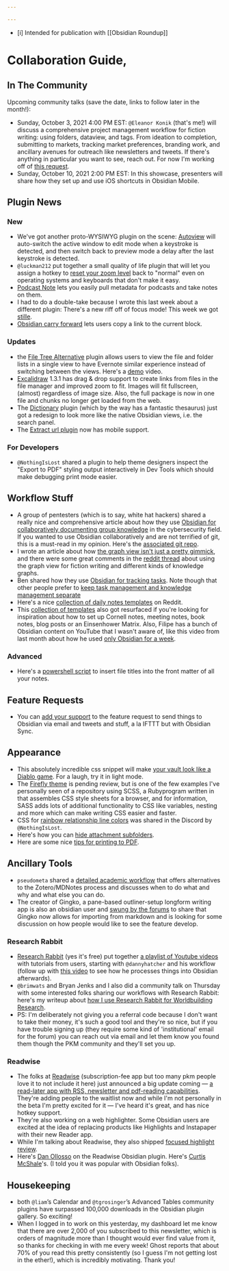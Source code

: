 ```yaml
---

---
```


- [i] Intended for publication with [[Obsidian Roundup]]

# Collaboration Guide, 

## In The Community

Upcoming community talks (save the date, links to follow later in the month!): 

* Sunday, October 3, 2021 4:00 PM EST: `@Eleanor Konik` (that's me!) will discuss a comprehensive project management workflow for fiction writing: using folders, dataview, and tags. From ideation to completion, submitting to markets, tracking market preferences, branding work, and ancillary avenues for outreach like newsletters and tweets. If there's anything in particular you want to see, reach out. For now I'm working off of [this request](https://forum.obsidian.md/t/obsidian-talks-voting-post-which-talks-do-you-want-to-hear/15705/15). 
* Sunday, October 10, 2021 2:00 PM EST: In this showcase, presenters will share how they set up and use iOS shortcuts in Obsidian Mobile.

## Plugin News

### New

* We've got another proto-WYSIWYG plugin on the scene: [Autoview](https://github.com/mmhobi7/obsidian-autoview) will auto-switch the active window to edit mode when a keystroke is detected, and then switch back to preview mode a delay after the last keystroke is detected.
* `@luckman212`  put together a small quality of life plugin that will let you assign a hotkey to [reset your zoom level](https://github.com/luckman212/obsidian-reset-font-size) back to "normal" even on operating systems and keyboards that don't make it easy. 
* [Podcast Note](https://github.com/marcjulianschwarz/obsidian-podcast-note) lets you easily pull metadata for podcasts and take notes on them. 
* I had to do a double-take because I wrote this last week about a different plugin: There's a new riff off of focus mode! This week we got [stille](https://github.com/michaellee/stille). 
* [Obsidian carry forward](https://github.com/publicus/obsidian-carry-forward) lets users copy a link to the current block. 

### Updates

* the [File Tree Alternative](https://github.com/ozntel/file-tree-alternative) plugin allows users to  view the file and folder lists in a single view to have Evernote similar experience instead of switching between the views. Here's a [demo](https://www.youtube.com/watch?v=fbz8IZtXuUE) video. 
* [Excalidraw](https://github.com/zsviczian/obsidian-excalidraw-plugin/) 1.3.1 has drag & drop support to create links from files in the file manager and improved zoom to fit. Images will fit fullscreen, (almost) regardless of image size. Also, the full package is now in one file and chunks no longer get loaded from the web.
* The [Dictionary](https://github.com/phibr0/obsidian-dictionary) plugin (which by the way has a fantastic thesaurus) just got a redesign to look more like the native Obsidian views, i.e. the search panel. 
* The [Extract url plugin](https://forum.obsidian.md/t/extract-url-plugin-mobile-support/23664) now has mobile support. 

### For Developers

* `@NothingIsLost` shared a plugin to help theme designers inspect the "Export to PDF" styling output interactively in Dev Tools which should make debugging print mode easier.

## Workflow Stuff

* A group of pentesters (which is to say, white hat hackers) shared a really nice and comprehensive article about how they use [Obsidian for collaboratively documenting group knowledge](https://www.trustedsec.com/blog/obsidian-taming-a-collective-consciousness/) in the cybersecurity field. If you wanted to use Obsidian collaboratively and are not terrified of git, this is a must-read in my opinion. Here's the [associated git repo](https://github.com/trustedsec/Obsidian-Vault-Structure). 
* I wrote an article about how [the graph view isn't just a pretty gimmick](https://eleanorkonik.com/its-not-just-a-pretty-gimmick-in-defense-of-obsidians-graph-view/), and there were some great comments in the [reddit thread](https://www.reddit.com/r/ObsidianMD/comments/plc4ny/its_not_just_a_pretty_gimmick_in_defense_of/) about using the graph view for fiction writing and different kinds of knowledge graphs. 
* Ben shared how they use [Obsidian for tracking tasks](https://medium.com/geekculture/how-i-track-my-tasks-in-obsidian-47fd7ad80364). Note though that other people prefer to [keep task management and knowledge management separate](https://publish.obsidian.md/leah/40+Digital+Garden/Simplicity%2C+strategic)
* Here's a nice [collection of daily notes templates](https://www.reddit.com/r/ObsidianMD/comments/pjp8d1/daily_note_templates_please_share/) on Reddit. 
* This [collection of templates](https://filipedonadio.com/6-useful-templates-for-obsidian/) also got resurfaced if you're looking for inspiration about how to set up Cornell notes, meeting notes, book notes, blog posts or an Einsenhower Matrix. Also, Filipe has a bunch of Obsidian content on YouTube that I wasn't aware of, like this video from last month about how he used [only Obsidian for a week](https://www.youtube.com/watch?v=1UCAlCAvXhk). 

### Advanced
* Here's a [powershell script](https://forum.obsidian.md/t/insert-title-into-front-matter-powershell-script/23966) to insert file titles into the front matter of all your notes. 
## Feature Requests

* You can [add your support](https://forum.obsidian.md/t/obsidian-send/23899) to the feature request to send things to Obsidian via email and tweets and stuff, a la IFTTT but with Obsidian Sync. 

## Appearance

* This absolutely incredible css snippet will make [your vault look like a Diablo game](http://discordapp.com/channels/686053708261228577/700466324840775831/885715893919825990). For a laugh, try it in light mode. 
* The [Firefly theme](https://github.com/lazercaveman/obsidian-firefly-theme) is pending review, but is one of the few examples I've personally seen of a repository using SCSS, a Rubyprogram written in  that assembles CSS style sheets for a browser, and for information, SASS adds lots of additional functionality to CSS like variables, nesting and more which can make writing CSS easier and faster.
* CSS for [rainbow relationship line colors](https://discord.com/channels/686053708261228577/702656734631821413/884586663064535141) was shared in the Discord by `@NothingIsLost`. 
* Here's how you can [hide attachment subfolders](https://forum.obsidian.md/t/hiding-attachments-folders/23929). 
* Here are some nice [tips for printing to PDF](https://www.reddit.com/r/ObsidianMD/comments/pl29cs/better_pdf_printing/). 

## Ancillary Tools

* `pseudometa` shared a [detailed academic workflow](https://chris-grieser.de/Comprehensive-Academic-Workflow-from-Reading-to-Writing-in-Markdown) that offers alternatives to the Zotero/MDNotes process and discusses when to do what and why and what else you can do. 
* The creator of Gingko, a pane-based outliner-setup longform writing app is also an obsidian user and [swung by the forums](https://forum.obsidian.md/t/writing-in-tree-structure-the-solution-to-long-form-writing-gingko/20727/24?u=eleanorkonik) to share that Gingko now allows for importing from markdown and is looking for some discussion on how people would like to see the feature develop. 

### Research Rabbit

* [Research Rabbit](https://www.researchrabbit.ai/) (yes it's free) put together [a playlist of Youtube videos](https://www.youtube.com/watch?v=wHBql2JncyU&list=PLLrc8QKmOs9btNMYi8zsNRKlGuIZgPTZK) with tutorials from users, starting with `@dannyhatcher` and his workflow (follow up with [this video](https://www.youtube.com/watch?v=AQdKBhCaCcI) to see how he processes things into Obsidian afterwards).
*  `@brimwats` and Bryan Jenks and I also did a community talk on Thursday with some interested folks sharing our workflows with Research Rabbit: here's my writeup about [how I use Research Rabbit for Worldbuilding Research](https://eleanorkonik.com/using-research-rabbit-for-worldbuilding-research/). 
*  PS: I'm deliberately not giving you a referral code because I don't want to take their money, it's such a good tool and they're so nice, but if you have trouble signing up (they require some kind of 'institutional' email for the forum) you can reach out via email and let them know you found them though the PKM community and they'll set you up. 

### Readwise

* The folks at [Readwise](https://readwise.io/i/ac9) (subscription-fee app but too many pkm people love it to not include it here) just announced a big update coming — [a read-later app with RSS, newsletter and pdf-reading capabilities](https://readwise.io/read). They're adding people to the waitlist now and while I'm not personally in the beta I'm pretty excited for it — I've heard it's great, and has nice hotkey support. 
* They're also working on a web highlighter. Some Obsidian users are excited at the idea of replacing products like Highlights and Instapaper with their new Reader app. 
* While I'm talking about Readwise, they also shipped [focused highlight review](https://twitter.com/hstagner/status/1435593578194120706?s=21).
* Here's [Dan Ollosso](https://www.youtube.com/watch?v=XnG9beuXmJw) on the Readwise Obsidian plugin. Here's [Curtis McShale](https://youtu.be/tUfTaEhqZU8)'s. (I told you it was popular with Obsidian folks). 

## Housekeeping

* both `@liam`’s Calendar and `@tgrosinger`’s Advanced Tables community plugins have surpassed 100,000 downloads in the Obsidian plugin gallery. So exciting! 
* When I logged in to work on this yesterday, my dashboard let me know that there are over 2,000 of you subscribed to this newsletter, which is orders of magnitude more than I thought would ever find value from it, so thanks for checking in with me every week! Ghost reports that about 70% of you read this pretty consistently (so I guess I'm not getting lost in the ether!), which is incredibly motivating. Thank you! 
